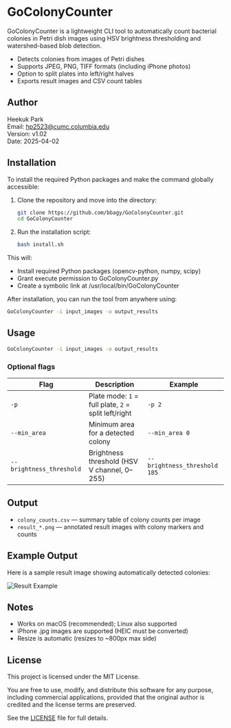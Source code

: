 # GoColonyCounter

GoColonyCounter is a lightweight CLI tool to automatically count bacterial colonies in Petri dish images using HSV brightness thresholding and watershed-based blob detection.

- Detects colonies from images of Petri dishes
- Supports JPEG, PNG, TIFF formats (including iPhone photos)
- Option to split plates into left/right halves
- Exports result images and CSV count tables

## Author

Heekuk Park  
Email: hp2523@cumc.columbia.edu  
Version: v1.02  
Date: 2025-04-02

## Installation

To install the required Python packages and make the command globally accessible:

1. Clone the repository and move into the directory:
    ```bash
    git clone https://github.com/bbagy/GoColonyCounter.git
    cd GoColonyCounter
    ```

2. Run the installation script:
    ```bash
    bash install.sh
    ```

This will:
- Install required Python packages (opencv-python, numpy, scipy)
- Grant execute permission to GoColonyCounter.py
- Create a symbolic link at /usr/local/bin/GoColonyCounter

After installation, you can run the tool from anywhere using:
```bash
GoColonyCounter -i input_images -o output_results
```

## Usage

```bash
GoColonyCounter -i input_images -o output_results
```

### Optional flags

| Flag | Description | Example |
|------|-------------|---------|
| `-p` | Plate mode: `1` = full plate, `2` = split left/right | `-p 2` |
| `--min_area` | Minimum area for a detected colony | `--min_area 0` |
| `--brightness_threshold` | Brightness threshold (HSV V channel, 0–255) | `--brightness_threshold 185` |

## Output

- `colony_counts.csv` — summary table of colony counts per image  
- `result_*.png` — annotated result images with colony markers and counts


## Example Output

Here is a sample result image showing automatically detected colonies:

![Result Example](example_images/result_IMG_0483.png)


## Notes

- Works on macOS (recommended); Linux also supported
- iPhone .jpg images are supported (HEIC must be converted)
- Resize is automatic (resizes to ~800px max side)

## License

This project is licensed under the MIT License.

You are free to use, modify, and distribute this software for any purpose, including commercial applications, provided that the original author is credited and the license terms are preserved.

See the [LICENSE](LICENSE) file for full details.
